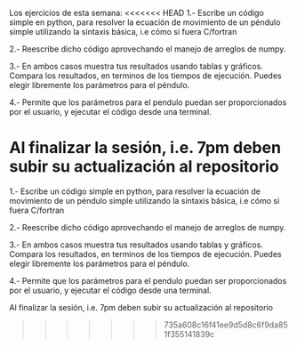 Los ejercicios de esta semana: 
<<<<<<< HEAD
1.- Escribe un código simple en python, para resolver la ecuación de movimiento de un péndulo simple utilizando la sintaxis básica, i.e cómo si fuera C/fortran

2.- Reescribe dicho código aprovechando el manejo de arreglos de numpy.

3.- En ambos casos muestra tus resultados usando tablas y gráficos. Compara los resultados, en terminos de los tiempos de ejecución. Puedes elegir libremente los parámetros para el péndulo.

4.- Permite que los parámetros para el pendulo puedan ser proporcionados por el usuario, y ejecutar el código desde una terminal.

Al finalizar la sesión, i.e. 7pm deben subir su actualización al repositorio
=======

  1.- Escribe un código simple en python, para resolver la ecuación de movimiento de un péndulo simple utilizando la sintaxis básica, i.e cómo si fuera C/fortran    
  
  2.- Reescribe dicho código aprovechando el manejo de arreglos de numpy. 
  
  3.- En ambos casos muestra tus resultados usando tablas y gráficos. Compara los resultados, en terminos de los tiempos de ejecución. 
  Puedes elegir libremente los parámetros para el péndulo.
  
  4.- Permite que los parámetros para el pendulo puedan ser proporcionados por el usuario, y ejecutar el código desde una terminal. 
  
  Al finalizar la sesión, i.e. 7pm deben subir su actualización al repositorio 
>>>>>>> 735a608c16f41ee9d5d8c6f9da851f355141839c
